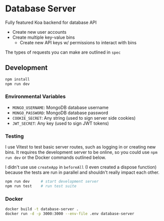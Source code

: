 # Database Server

Fully featured Koa backend for database API

-   Create new user accounts
-   Create multiple key-value bins
    -   Create new API keys w/ permissions to interact with bins

The types of requests you can make are outlined in `spec`

## Development

```bash
npm install
npm run dev
```

### Environmental Variables

-   `MONGO_USERNAME`: MongoDB database username
-   `MONGO_PASSWORD`: MongoDB database password
-   `COOKIE_SECRET`: Any string (used to sign server side cookies)
-   `JWT_SECRET`: Any key (used to sign JWT tokens)

### Testing

I use Vitest to test basic server routes, such as logging in or creating new bins. It requires the development server to be online, so you could use `npm run dev` or the Docker commands outlined below.

I didn't use use `createApp` in `beforeAll` (I even created a dispose function) because the tests are run in parallel and shouldn't really impact each other.

```bash
npm run dev     # start development server
npm run test    # run test suite
```

### Docker

```bash
docker build -t database-server .
docker run -d -p 3000:3000 --env-file .env database-server
```
